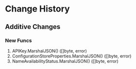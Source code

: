 # Change History

## Additive Changes

### New Funcs

1. APIKey.MarshalJSON() ([]byte, error)
1. ConfigurationStoreProperties.MarshalJSON() ([]byte, error)
1. NameAvailabilityStatus.MarshalJSON() ([]byte, error)
